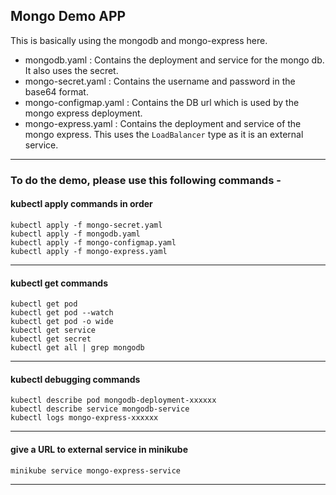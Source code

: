 ## Mongo Demo APP

This is basically using the mongodb and mongo-express here. 

* mongodb.yaml : Contains the deployment and service for the mongo db. It also uses the secret. 
* mongo-secret.yaml : Contains the username and password in the base64 format. 
* mongo-configmap.yaml : Contains the DB url which is used by the mongo express deployment. 
* mongo-express.yaml : Contains the deployment and service of the mongo express. This uses the `LoadBalancer` type as it is an external service. 
---

### To do the demo, please use this following commands - 

#### kubectl apply commands in order
    
    kubectl apply -f mongo-secret.yaml
    kubectl apply -f mongodb.yaml
    kubectl apply -f mongo-configmap.yaml 
    kubectl apply -f mongo-express.yaml

---
#### kubectl get commands

    kubectl get pod
    kubectl get pod --watch
    kubectl get pod -o wide
    kubectl get service
    kubectl get secret
    kubectl get all | grep mongodb

---
#### kubectl debugging commands

    kubectl describe pod mongodb-deployment-xxxxxx
    kubectl describe service mongodb-service
    kubectl logs mongo-express-xxxxxx

---
#### give a URL to external service in minikube

    minikube service mongo-express-service
    
---
